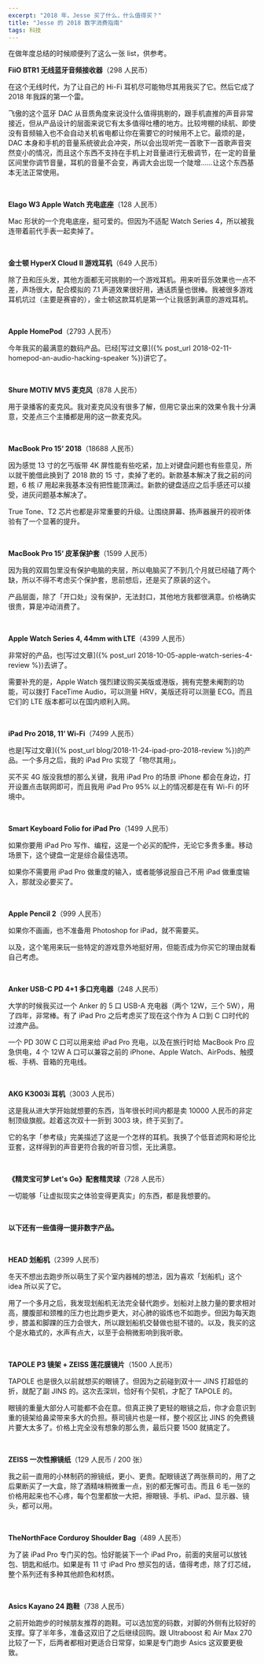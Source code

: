 ```yaml
---
excerpt: "2018 年，Jesse 买了什么，什么值得买？"
title: "Jesse 的 2018 数字消费指南"
tags: 科技
---
```


在做年度总结的时候顺便列了这么一张 list，供参考。

**FiiO BTR1 无线蓝牙音频接收器**（298 人民币）

在这个无线时代，为了让自己的 Hi-Fi 耳机尽可能物尽其用我买了它。然后它成了 2018 年我踩的第一个雷。

飞傲的这个蓝牙 DAC 从音质角度来说没什么值得挑剔的，跟手机直推的声音非常接近，但从产品设计的层面来说它有太多值得吐槽的地方。比较垮棚的续航、即使没有音频输入也不会自动关机省电都让你在需要它的时候用不上它。最烦的是，DAC 本身和手机的音量系统彼此会冲突，所以会出现听完一首歌下一首歌声音突然变小的情况，而且这个东西不支持在手机上对音量进行无极调节，在一定的音量区间里你调节音量，耳机的音量不会变，再调大会出现一个陡增……让这个东西基本无法正常使用。

<br>

**Elago W3 Apple Watch 充电底座**（128 人民币）

Mac 形状的一个充电底座，挺可爱的。但因为不适配 Watch Series 4，所以被我连带着前代手表一起卖掉了。

<br>

**金士顿 HyperX Cloud II 游戏耳机**（649 人民币）

除了丑和压头发，其他方面都无可挑剔的一个游戏耳机。用来听音乐效果也一点不差，声场很大，配合模拟的 7.1 声道效果很好用，通话质量也很棒。我被很多游戏耳机坑过（主要是赛睿的），金士顿这款耳机是第一个让我感到满意的游戏耳机。

<br>

**Apple HomePod**（2793 人民币）

今年我买的最满意的数码产品。已经[写过文章]({% post_url 2018-02-11-homepod-an-audio-hacking-speaker %})讲它了。

<br>

**Shure MOTIV MV5 麦克风**（878 人民币）

用于录播客的麦克风。我对麦克风没有很多了解，但用它录出来的效果令我十分满意，交差点三个主播都是用的这一款麦克风。

<br>

**MacBook Pro 15‘ 2018**（18688 人民币）

因为感觉 13 寸的乞丐版带 4K 屏性能有些吃紧，加上对键盘问题也有些意见，所以就干脆借此换到了 2018 款的 15 寸，卖掉了老的。新款基本解决了我之前的问题，6 核 i7 用起来我基本没有把性能顶满过。新款的键盘适应之后手感还可以接受，进灰问题基本解决了。

True Tone、T2 芯片也都是非常重要的升级。让围绕屏幕、扬声器展开的视听体验有了一个显著的提升。

<br>

**MacBook Pro 15‘ 皮革保护套**（1599 人民币）

因为我的双肩包里没有保护电脑的夹层，所以电脑买了不到几个月就已经磕了两个缺，所以不得不考虑买个保护套，思前想后，还是买了原装的这个。

产品层面，除了「开口处」没有保护，无法封口，其他地方我都很满意。价格确实很贵，算是冲动消费了。

<br>

**Apple Watch Series 4, 44mm with LTE**（4399 人民币）

非常好的产品，也[写过文章]({% post_url 2018-10-05-apple-watch-series-4-review %})去讲了。

需要补充的是，Apple Watch 强烈建议购买美版或港版，拥有完整未阉割的功能，可以拨打 FaceTime Audio，可以测量 HRV，美版还将可以测量 ECG。而且它们的 LTE 版本都可以在国内顺利入网。

<br>

**iPad Pro 2018, 11‘ Wi-Fi**（7499 人民币）

也是[写过文章]({% post_url blog/2018-11-24-ipad-pro-2018-review %})的产品。一个多月之后，我的 iPad Pro 实现了「物尽其用」。

买不买 4G 版没我想的那么关键，我用 iPad Pro 的场景 iPhone 都会在身边，打开设置点击联网即可，而且我用 iPad Pro 95% 以上的情况都是在有 Wi-Fi 的环境中。

<br>

**Smart Keyboard Folio for iPad Pro**（1499 人民币）

如果你要用 iPad Pro 写作、编程，这是一个必买的配件，无论它多贵多重。移动场景下，这个键盘一定是综合最佳选项。

如果你不需要用 iPad Pro 做重度的输入，或者能够说服自己不用 iPad 做重度输入，那就没必要买了。

<br>

**Apple Pencil 2**（999 人民币）

如果你不画画，也不准备用 Photoshop for iPad，就不需要买。

以及，这个笔用来玩一些特定的游戏意外地挺好用，但能否成为你买它的理由就看自己考虑。

<br>

**Anker USB-C PD 4+1 多口充电器**（248 人民币）

大学的时候我买过一个 Anker 的 5 口 USB-A 充电器（两个 12W，三个 5W），用了四年，非常棒。有了 iPad Pro 之后考虑买了现在这个作为 A 口到 C 口时代的过渡产品。

一个 PD 30W C 口可以用来给 iPad Pro 充电，以及在旅行时给 MacBook Pro 应急供电，4 个 12W A 口可以兼容之前的 iPhone、Apple Watch、AirPods、触摸板、手柄、音箱的充电线。

<br>

**AKG K3003i 耳机**（3003 人民币）

这是我从进大学开始就想要的东西，当年很长时间内都是卖 10000 人民币的非定制顶级旗舰。趁着这次双十一折到 3003 块，终于买到了。

它的名字「参考级」完美描述了这是一个怎样的耳机。我换了个低音滤网和哥伦比亚套，这样得到的声音更符合我的听音习惯，无比满意。

<br>

**《精灵宝可梦 Let's Go》配套精灵球**（728 人民币）

一切能够「让虚拟现实之体验变得更真实」的东西，都是我想要的。

<br>

**以下还有一些值得一提非数字产品。**

<br>

**HEAD 划船机**（2399 人民币）

冬天不想出去跑步所以萌生了买个室内器械的想法，因为喜欢「划船机」这个 idea 所以买了它。

用了一个多月之后，我发现划船机无法完全替代跑步。划船对上肢力量的要求相对高，腰腹部和颈椎的压力也比跑步更大，对心肺的锻炼也不如跑步。但因为每天跑步，膝盖和脚踝的压力会很大，所以跟划船机交替做也挺不错的。以及，我买的这个是水箱式的，水声有点大，以至于会稍微影响到我听歌。

<br>

**TAPOLE P3 镜架 + ZEISS 莲花膜镜片**（1500 人民币）

TAPOLE 也是很久以前就想买的眼镜了。但因为之前碰到双十一 JINS 打超低的折，就配了副 JINS 的。这次去深圳，恰好有个契机，才配了 TAPOLE 的。

眼镜的重量大部分人可能都不会在意。但真正换了更轻的眼镜之后，你才会意识到重的镜架给鼻梁带来多大的负担。蔡司镜片也是一样，整个视区比 JINS 的免费镜片要大太多了。价格上完全没有想象的那么贵，最后只要 1500 就搞定了。

<br>

**ZEISS 一次性擦镜纸**（129 人民币 / 200 张）

我之前一直用的小林制药的擦镜纸，更小、更贵。配眼镜送了两张蔡司的，用了之后果断买了一大盒，除了酒精味稍微重一点，别的都无懈可击。而且 6 毛一张的价格用起来也不心疼，每个包里都放一大把，擦眼镜、手机、iPad、显示器、镜头，都可以用。

<br>

**TheNorthFace Corduroy Shoulder Bag**（489 人民币）

为了装 iPad Pro 专门买的包。恰好能装下一个 iPad Pro，前面的夹层可以放钱包、钥匙和纸巾。如果是有 11 寸 iPad Pro 想买包的话，值得考虑，除了灯芯绒，整个系列还有多种其他颜色和材质。

<br>

**Asics Kayano 24 跑鞋**（738 人民币）

之前开始跑步的时候朋友推荐的跑鞋。可以选加宽的码数，对脚的外侧有比较好的支撑。穿了半年多，准备这双旧了之后继续回购。跟 Ultraboost 和 Air Max 270 比较了一下，后两者都相对更适合日常穿，如果是专门跑步 Asics 这双要更极致。